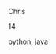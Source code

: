 Chris

14

python, java

<!---
ChrisBen5112/ChrisBen5112 is a ✨ special ✨ repository because its `README.md` (this file) appears on your GitHub profile.
You can click the Preview link to take a look at your changes.
--->
